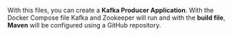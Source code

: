 With this files, you can create a **Kafka Producer Application**. With the Docker Compose file Kafka and Zookeeper will run and with the **build file**, **Maven** will be configured using a GitHub repository. 
